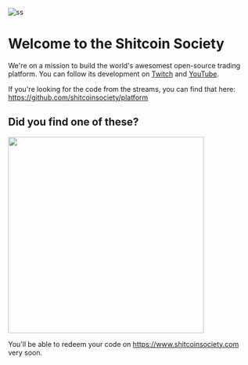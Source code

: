 ![ss](https://github.com/user-attachments/assets/f7c9919f-efd3-412f-a988-ed53d4e2b1b4)

# Welcome to the Shitcoin Society

We're on a mission to build the world's awesomest open-source trading platform. You can follow its development on [Twitch](https://twitch.tv/buhrmidevelops) and [YouTube](https://youtube.com/@buhrmidevelops/streams).

If you're looking for the code from the streams, you can find that here: https://github.com/shitcoinsociety/platform

## Did you find one of these?

<img src="https://github.com/user-attachments/assets/2d148a06-cecb-4bb8-9fcf-984036535ba1" width="400">

You'll be able to redeem your code on https://www.shitcoinsociety.com very soon.
